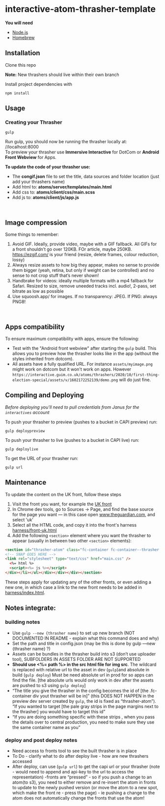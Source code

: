 # interactive-atom-thrasher-template

**You will need<br>**
 * [Node.js](http://nodejs.org/)<br>
 * [Homebrew](https://brew.sh/)

## Installation
Clone this repo

**Note:** New thrashers should live within their own branch

 Install project dependencies with

```
npm install
```


## Usage

### Creating your Thrasher

```
gulp
```
Run gulp, you should now be running the thrasher locally at: //localhost:8000
<br>To preview your thrasher use **Immersive Interactive** for DotCom or **Android Front Webview** for Apps.

**To update the code of your thrasher use:**

 * The **congif.json** file to set the title, data sources and folder location (just add your thrashers name)<br>
 * Add html to: **atoms/server/templates/main.html**<br>
 * Add css to: **atoms/client/css/main.scss**<br>
 * Add js to: **atoms/client/js/app.js**

<br>

## Image compression

Some things to remember:
1. Avoid GIF. Ideally, provide video, maybe with a GIF fallback. All GIFs for a front shouldn’t go over 120KB. FOr article, maybe 250KB. https://ezgif.com/ is your friend (resize, delete frames, colour reduction, lossy)
2. Always resize assets to how big they appear, makes no sense to provide them bigger (yeah, retina, but only if weight can be controlled) and no sense to not crop stuff that’s never shown!
3. Handbrake for videos: ideally multiple formats with a mp4 fallback for Safari. Resized to size, remove uneeded tracks incl. audio!, 2-pass, set bitrate as low as possible
4. Use squoosh.app/ for images. If no transparency: JPEG. If PNG: always PNG8!

<br>

## Apps compatibility
To ensure maximum compatibility with apps, ensure the following:
 - Test with the "Android front webview" after starting the `gulp` build. This allows you to preview how the thrasher looks like in the app (without the styles inherited from dotcom).
 - All assets have a fully qualified URL. For instance `assets/myimage.png` might work on dotcom but it won't work on apps. However `https://interactive.guim.co.uk/atoms/thrashers/2020/10/first-thing-election-special/assets/v/1602172252139/demo.png` will do just fine. 

## Compiling and Deploying

_Before deploying you'll need to pull credentials from Janus for the `interactives` account_

To push your thrasher to preview (pushes to a bucket in CAPI preview) run:

```
gulp deploypreview
```


To push your thrasher to live (pushes to a bucket in CAPI live) run:

```
gulp deploylive
```

To get the URL of your thrasher run:

```
gulp url
```


## Maintenance

To update the content on the UK front, follow these steps

1. Visit the front you want, for example the [UK front](https://www.theguardian.com/uk)
2. In Chrome dev tools, go to Sources -> Page, and find the base source for the page you want — in this case open www.theguardian.com, and select 'uk'
3. Select all the HTML code, and copy it into the front's harness [harness/front-uk.html](harness/front-uk.html)
4. Add the following `<section>` element where you want the thrasher to appear (usually in between two other `<section>` elements):
  ```html
<section id="thrasher-atom" class="fc-container fc-container--thrasher fc-container--will-have-toggle flashing-image js-container--toggle " data-component="thrasher-atom" aria-expanded="true"><div class="fc-container__inner"><header class="fc-container__header js-container__header"><div class="fc-container__header__title"><h2 tabindex="0">thrasher-atom</h2></div></header><div class="fc-container--rolled-up-hide fc-container__body" data-title="thrasher-atom"><div class="fc-slice-wrapper"><ul class="u-unstyled l-row  l-row--cols-1 fc-slice fc-slice--mf"><li class="fc-slice__item l-row__item l-row__item--span-1 u-faux-block-link"><div class="facia-snap facia-snap--default facia-snap-embed fc-item fc-item--force-image-upgrade fc-item--has-no-image fc-item--pillar-news fc-item--type-article js-fc-item js-snap fc-item--list-media-mobile fc-item--full-media-50-tablet " data-link-name="external | group-1 | card-@1" data-item-visibility="all" data-test-id="facia-card" data-id="snap/1574843074989" data-snap-type="interactive" data-snap-uri="https://content.guardianapis.com/atom/interactive/interactives/2019/11/test-snap/snap">
  <!-- SNAP GOES HERE -->
  <link rel="stylesheet" type="text/css" href="main.css" />
    <%= html %>
    <script><%= js %></script>
</div></li></ul></div></div></div></section>
  ```

These steps apply for updating any of the other fronts, or even adding a new one, in which case a link to the new front needs to be added in [harness/index.html](harness/index.html).


## Notes integrate:
### building notes
- Use ``gulp --new {thrasher name}`` to set up new branch  (NOT DOCUMENTED IN README - explain what this command does and why)
- Set the path and title in config.json (may be this is done by gulp —new {thrasher name} ?)
- Assets can be bundles in the thrasher build into s3 (don’t use uploader tool), SUBFOLDERS IN ASSETS FOLDER ARE NOT SUPPORTED 
- **Should use <%= path %> in the src html file for img src**. The wildcard is replaced with relative url to the asset in dev (``gulp``)and absolute in build (``gulp deploy``) Must be need absolute url in prod for so apps can find the file. [the absolute urls would only work in dev after the assets are pushed to s3 using ``gulp deploy``]  
- “The title you give the thrasher in the config becomes the id of [the .fc-container div yout thrasher will be in]” (this DOES NOT HAPPEN in the preview dev server created by ``gulp``, the id is fixed as “thrasher-atom”). “If you wanted to target [the pale gray strips in the page margins next to the thrasher] you would have to target this id”  
- “If you are doing something specific with these strips , when you pass the details over to central production, you need to make sure they use the same container name as you”

### deploy and post deploy notes
- Need access to fronts tool to see the built thrasher is in place
- To Do - clarify what to do after deploy live - how are new thrashers accessed 
- After deploy, can use (``gulp url``) to get the capi url or your thrasher (note - would need to append and api-key to the url to access the representation)
-fronts are “pressed” - so if you push a change to an atom(to s3), you need to either remove and re-insert the atom in fronts to update to the newly pushed version (or move the atom to a new spot, which make the front re - press the page) - ie pushing a change to the atom does not automatically change the fronts that use the atom!








